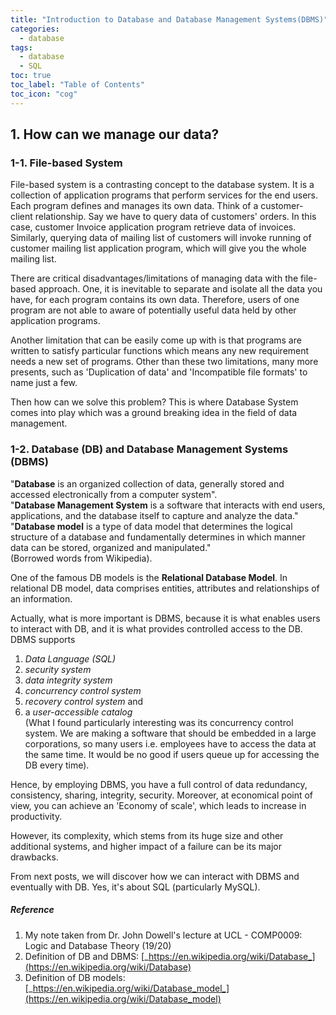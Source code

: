 ```yaml
---
title: "Introduction to Database and Database Management Systems(DBMS)"
categories:
  - database
tags:
  - database
  - SQL
toc: true
toc_label: "Table of Contents"
toc_icon: "cog"
---
```

## 1. How can we manage our data?
### 1-1. File-based System
File-based system is a contrasting concept to the database system.
It is a collection of application programs that perform services for the end users.
Each program defines and manages its own data. Think of a customer-client relationship.
Say we have to query data of customers' orders. In this case, customer Invoice application program retrieve data of invoices.
Similarly, querying data of mailing list of customers will invoke running of customer mailing list application program, which will give you the whole mailing list.  

There are critical disadvantages/limitations of managing data with the file-based approach.
One, it is inevitable to separate and isolate all the data you have, for each program contains its own data.
Therefore, users of one program are not able to aware of potentially useful data held by other application programs.  

Another limitation that can be easily come up with is that programs are written to satisfy particular functions which means
any new requirement needs a new set of programs. Other than these two limitations, many more presents, such as
'Duplication of data' and 'Incompatible file formats' to name just a few.  

Then how can we solve this problem? This is where Database System comes into play which was a ground breaking idea in the field of data management.

### 1-2. Database (DB) and Database Management Systems (DBMS)
"**Database** is an organized collection of data, generally stored and accessed electronically from a computer system".  
"**Database Management System** is a software that interacts with end users, applications, and the database itself to capture and analyze the data."  
"**Database model** is a type of data model that determines the logical structure of a database and fundamentally determines in which manner data can be stored, organized and manipulated."  
(Borrowed words from Wikipedia).  

One of the famous DB models is the **Relational Database Model**. In relational DB model,
data comprises entities, attributes and relationships of an information.

Actually, what is more important is DBMS, because it is what enables users to interact with DB, and it is what provides controlled access to the DB.
DBMS supports 
1) _Data Language (SQL)_ 
2) _security system_ 
3) _data integrity system_ 
4) _concurrency control system_ 
5) _recovery control system_ and 
6) a _user-accessible catalog_  
(What I found particularly interesting was its concurrency control system. We are making a software that should be embedded in a large corporations, so many users i.e. employees have to access the data at the same time.
It would be no good if users queue up for accessing the DB every time).  

Hence, by employing DBMS, you have a full control of data redundancy, consistency, sharing, integrity, security.
Moreover, at economical point of view, you can achieve an 'Economy of scale', which leads to increase in productivity.  

However, its complexity, which stems from its huge size and other additional systems, and higher impact of a failure can be its major drawbacks.  


From next posts, we will discover how we can interact with DBMS and eventually with DB. Yes, it's about SQL (particularly MySQL).  

##### Reference
1. My note taken from Dr. John Dowell's lecture at UCL - COMP0009: Logic and Database Theory (19/20)
2. Definition of DB and DBMS: [_https://en.wikipedia.org/wiki/Database_](https://en.wikipedia.org/wiki/Database)
3. Definition of DB models: [_https://en.wikipedia.org/wiki/Database_model_](https://en.wikipedia.org/wiki/Database_model)